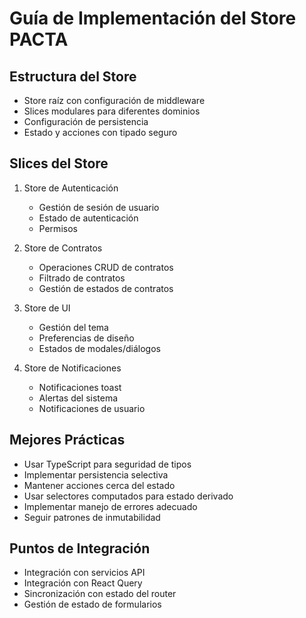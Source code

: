 # Guía de Implementación del Store PACTA

## Estructura del Store
- Store raíz con configuración de middleware
- Slices modulares para diferentes dominios
- Configuración de persistencia
- Estado y acciones con tipado seguro

## Slices del Store
1. Store de Autenticación
   - Gestión de sesión de usuario
   - Estado de autenticación
   - Permisos

2. Store de Contratos
   - Operaciones CRUD de contratos
   - Filtrado de contratos
   - Gestión de estados de contratos

3. Store de UI
   - Gestión del tema
   - Preferencias de diseño
   - Estados de modales/diálogos

4. Store de Notificaciones
   - Notificaciones toast
   - Alertas del sistema
   - Notificaciones de usuario

## Mejores Prácticas
- Usar TypeScript para seguridad de tipos
- Implementar persistencia selectiva
- Mantener acciones cerca del estado
- Usar selectores computados para estado derivado
- Implementar manejo de errores adecuado
- Seguir patrones de inmutabilidad

## Puntos de Integración
- Integración con servicios API
- Integración con React Query
- Sincronización con estado del router
- Gestión de estado de formularios